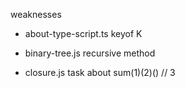 weaknesses

- about-type-script.ts
keyof K

- binary-tree.js
recursive method

- closure.js
task about sum(1)(2)() // 3